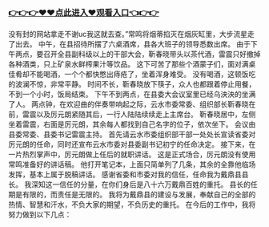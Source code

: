 ### <a href="https://k5t6.com">👉👉👉♥♥点此进入♥观看入口👈👉👉</a>



没有封的网站拿走不谢uc我这就去查。”常鸣将烟蒂掐灭在烟灰缸里，大步流星走了出去。
中午，在县招待所摆了六桌酒席，县各大班子的领导悉数出席。
由于下午两点，要召开全县副科级以上的干部大会，靳春晓带头以茶代酒，雷震只好撤掉各种酒类，只上矿泉水鲜榨果汁等饮品。
这下可苦了那些个酒蒙子们，面对满桌佳肴却不能喝酒，一个个都快憋出痔疮了，坐着浑身难受。
没有喝酒，这顿饭吃的波澜不惊，非常平静。
时间不长，靳春晓放下筷子，众人也都跟着停止用餐，不到一个小时，饭局结束。
下午不到两点，在县委大会议室里已经乌泱泱的坐满了人。
两点钟，在欢迎曲的伴奏带响起之际，云水市委常委、组织部长靳春晓在前，雷震以及厉元朗紧随其后，一行人陆陆续续走上主席台。
靳春晓居中，左侧坐着雷震，右面是厉元朗，其余每人都找到自己名字的位子，依次坐下。
会议由县委常委、县委书记雷震主持。
首先请云水市委组织部干部一处处长宣读省委对厉元朗的任命，同时还宣布云水市委对县委副书记初宁的任命决定。
接下来，在一片热烈掌声中，厉元朗做上任后的就职讲话。
这是正式场合，厉元朗没有使用常鸣准备好的讲话稿。
他打开笔记本，上面只简单列了几条，其余的全靠他临场发挥，基本上属于脱稿讲话。
感谢省委和市委对我的信任，任命我为戴鼎县县长。
我深知这一信任的分量，在你们身后是八十六万戴鼎百姓的重托。
县长的任期是有限的，而责任是无限的。
我将为戴鼎县的建设与发展，奉献自己的全部的热情、智慧和汗水，不负大家的期望，不负历史的重托。
在今后的工作中，我将努力做到以下几点：

